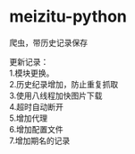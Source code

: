 # meizitu-python
爬虫，带历史记录保存

更新记录：<br>
1.模块更换。<br>
2.历史纪录增加，防止重复抓取<br>
3.使用八线程加快图片下载<br>
4.超时自动断开<br>
5.增加代理<br>
6.增加配置文件<br>
7.增加期名的记录<br>

